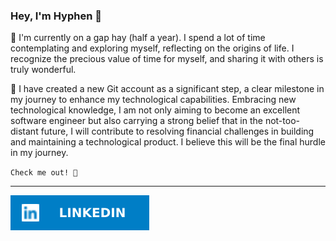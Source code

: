 ### Hey, I'm Hyphen 👋
🌱 I'm currently on a gap hay (half a year).
I spend a lot of time contemplating and exploring myself, reflecting on the origins of life. I recognize the precious value of time for myself, and sharing it with others is truly wonderful.

🧩 I have created a new Git account as a significant step, a clear milestone in my journey to enhance my technological capabilities. Embracing new technological knowledge, I am not only aiming to become an excellent software engineer but also carrying a strong belief that in the not-too-distant future, I will contribute to resolving financial challenges in building and maintaining a technological product. I believe this will be the final hurdle in my journey.

`Check me out! 🔭`
***
[![linkedIn](/assets//linkedin.svg)](https://www.linkedin.com/in/csbt7/)
